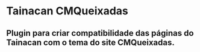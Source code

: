 # Tainacan CMQueixadas

## Plugin para criar compatibilidade das páginas do Tainacan com o tema do site CMQueixadas.
